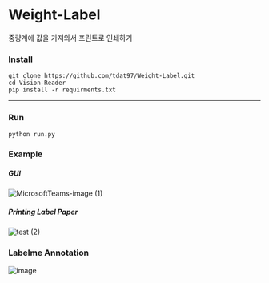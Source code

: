 # Weight-Label

중량계에 값을 가져와서 프린트로 인쇄하기

### Install

```
git clone https://github.com/tdat97/Weight-Label.git
cd Vision-Reader
pip install -r requirments.txt
```

---

### Run

```
python run.py
```

### Example

##### GUI
![MicrosoftTeams-image (1)](https://github.com/tdat97/Weight-Label/assets/48349693/ab4ed20f-3ff8-4c79-ac43-bd2c2402a601)

##### Printing Label Paper
![test (2)](https://github.com/tdat97/Weight-Label/assets/48349693/ac704f45-60be-49a2-b9ff-caeb28d6b8e0)

### Labelme Annotation
![image](https://github.com/tdat97/Weight-Label/assets/48349693/5f0d2cff-55df-49aa-bd47-fe3ba38668b8)
